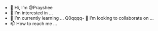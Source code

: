 - 👋 Hi, I’m @Prayshee
- 👀 I’m interested in ...
- 🌱 I’m currently learning ...
Q0qqqq- 💞️ I’m looking to collaborate on ...
- 📫 How to reach me ...

<!---
Prayshee/Prayshee is a ✨ special ✨ repository because its `README.md` (this file) appears on your GitHub profile.
You can click the Preview link to take a look at your changes.
--->

